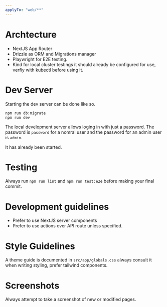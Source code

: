 ```yaml
---
applyTo: "web/**"
---
```


# Archtecture

- NextJS App Router
- Drizzle as ORM and Migrations manager
- Playwright for E2E testing.
- Kind for local cluster testings it should already be configured for use, verfiy with kubectl before using it.

# Dev Server

Starting the dev server can be done like so.

```
npm run db:migrate
npm run dev
```

The local development server allows loging in with just a password. The password is `password` for a nomral user and the password for an admin user is `admin`. 

It has already been started.

# Testing

Always run `npm run lint` and `npm run test:e2e` before making your final commit.

#  Development guidelines

- Prefer to use NextJS server components
- Prefer to use actions over API route unless specified.

# Style Guidelines

A theme guide is documented in `src/app/globals.css` always consult it when writing styling, prefer tailwind components.

# Screenshots

Always attempt to take a screenshot of new or modified pages.
